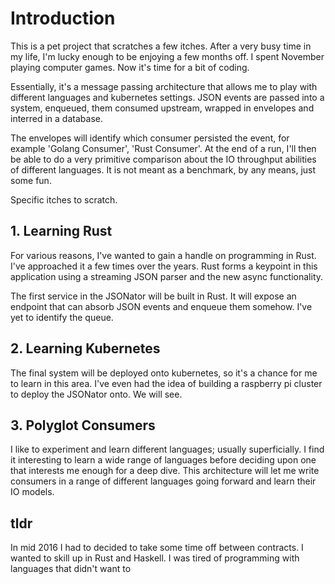 
# Introduction

This is a pet project that scratches a few itches. After a very busy time in my life, I'm lucky enough to be enjoying a few months off. I spent November playing computer games. Now it's time for a bit of coding. 

Essentially, it's a message passing architecture that allows me to play with different languages and kubernetes settings. JSON events are passed into a system, enqueued, them consumed upstream, wrapped in envelopes and interred in a database.

The envelopes will identify which consumer persisted the event, for example 'Golang Consumer', 'Rust Consumer'. At the end of a run, I'll then be able to do a very primitive comparison about the IO throughput abilities of different languages. It is not meant as a benchmark, by any means, just some fun. 

Specific itches to scratch.

## 1. Learning Rust 

For various reasons, I've wanted to gain a handle on programming in Rust. I've approached it a few times over the years. Rust forms a keypoint in this application using a streaming JSON parser and the new async functionality.

The first service in the JSONator will be built in Rust. It will expose an endpoint that can absorb JSON events and enqueue them somehow. I've yet to identify the queue.

## 2. Learning Kubernetes  

The final system will be deployed onto kubernetes, so it's a chance for me to learn in this area. I've even had the idea of building a raspberry pi cluster to deploy the JSONator onto. We will see.

## 3. Polyglot Consumers

I like to experiment and learn different languages; usually superficially. I find it interesting to learn a wide range of languages before deciding upon one that interests me enough for a deep dive. This architecture will let me write consumers in a range of different languages going forward and learn their IO models.



## tldr
In mid 2016 I had to decided to take some time off between contracts. I wanted to skill up in Rust and Haskell. I was tired of programming with languages that didn't want to 